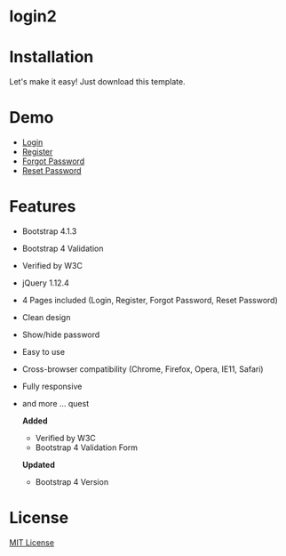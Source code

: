 # login2

# Installation
Let's make it easy! Just download this template.

# Demo
- [Login](https://pama-Devs.github.io)
- [Register](https://pama-Devs.github.io/login2/blob/main/Login/register.html)
- [Forgot Password](https://pama-Devs.github.io/login2/blob/main/Login/forgot.html)
- [Reset Password](https://pama-Devs.github.io/login2/blob/main/Login/reset.html)

# Features
- Bootstrap 4.1.3
- Bootstrap 4 Validation
- Verified by W3C
- jQuery 1.12.4
- 4 Pages included (Login, Register, Forgot Password, Reset Password)
- Clean design
- Show/hide password
- Easy to use
- Cross-browser compatibility (Chrome, Firefox, Opera, IE11, Safari)
- Fully responsive
- and more ...
quest

  **Added**
  * Verified by W3C
  * Bootstrap 4 Validation Form

  **Updated**
  * Bootstrap 4 Version



# License
[MIT License](http://opensource.org/licenses/MIT)

